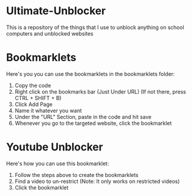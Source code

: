 # Ultimate-Unblocker
This is a repository of the things that I use to unblock anything on school computers and unblocked websites

# Bookmarklets

Here's you you can use the bookmarklets in the bookmarklets folder:

1. Copy the code
2. Right click on the bookmarks bar (Just Under URL) (If not there, press CTRL + SHIFT + B)
3. Click Add  Page
4. Name it whatever you want
5. Under the "URL" Section, paste in the code and hit save
6. Whenever you go to the targeted website, click the bookmarklet


# Youtube Unblocker

Here's how you can use this bookmarklet:

1. Follow the steps above to create the bookmarklets
2. Find a video to un-restrict (Note: It only works on restricted videos)
3. Click the bookmarklet

